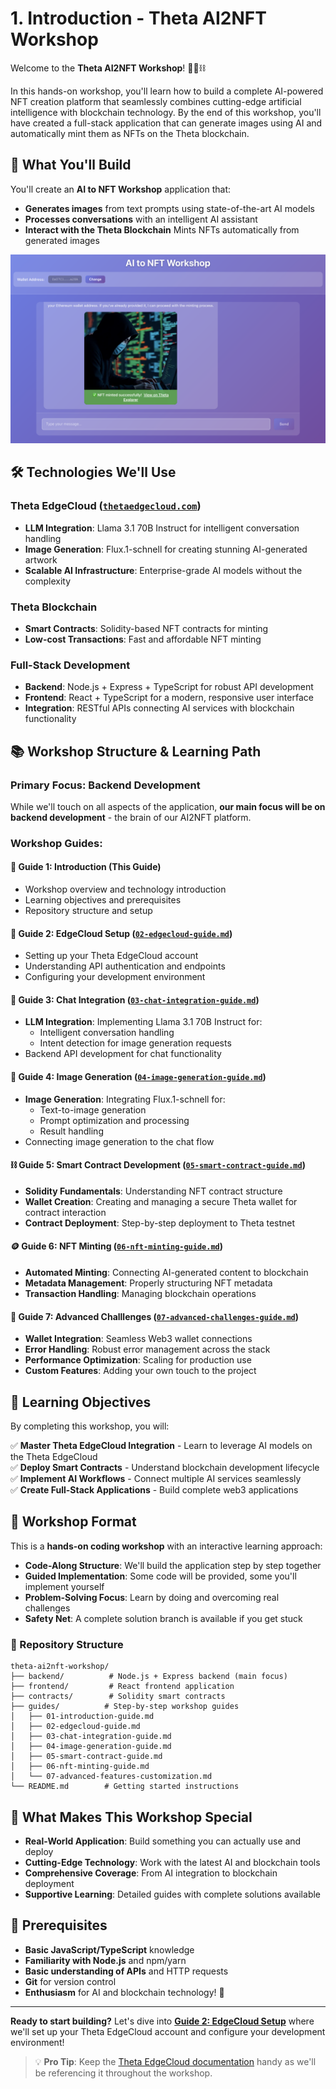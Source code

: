 # 1. Introduction - Theta AI2NFT Workshop

Welcome to the **Theta AI2NFT Workshop**! 🎨🤖⛓️

In this hands-on workshop, you'll learn how to build a complete AI-powered NFT creation platform that seamlessly combines cutting-edge artificial intelligence with blockchain technology. By the end of this workshop, you'll have created a full-stack application that can generate images using AI and automatically mint them as NFTs on the Theta blockchain.

## 🚀 What You'll Build

You'll create an **AI to NFT Workshop** application that:
- **Generates images** from text prompts using state-of-the-art AI models
- **Processes conversations** with an intelligent AI assistant
- **Interact with the Theta Blockchain** Mints NFTs automatically from generated images

<img src="./images/workshop-result.png" alt="Llama 3.1 and Flux.1-schnell" width="600"/>

## 🛠️ Technologies We'll Use

### **Theta EdgeCloud** ([`thetaedgecloud.com`](thetaedgecloud.com))
- **LLM Integration**: Llama 3.1 70B Instruct for intelligent conversation handling
- **Image Generation**: Flux.1-schnell for creating stunning AI-generated artwork
- **Scalable AI Infrastructure**: Enterprise-grade AI models without the complexity

### **Theta Blockchain**
- **Smart Contracts**: Solidity-based NFT contracts for minting
- **Low-cost Transactions**: Fast and affordable NFT minting

### **Full-Stack Development**
- **Backend**: Node.js + Express + TypeScript for robust API development
- **Frontend**: React + TypeScript for a modern, responsive user interface
- **Integration**: RESTful APIs connecting AI services with blockchain functionality

## 📚 Workshop Structure & Learning Path

### **Primary Focus: Backend Development**
While we'll touch on all aspects of the application, **our main focus will be on backend development** - the brain of our AI2NFT platform.

### **Workshop Guides:**

#### **📖 Guide 1: Introduction** (This Guide)
- Workshop overview and technology introduction
- Learning objectives and prerequisites
- Repository structure and setup

#### **🔧 Guide 2: EdgeCloud Setup** ([`02-edgecloud-guide.md`](./02-edgecloud-guide.md))
- Setting up your Theta EdgeCloud account
- Understanding API authentication and endpoints
- Configuring your development environment

#### **💬 Guide 3: Chat Integration** ([`03-chat-integration-guide.md`](./03-chat-integration-guide.md))
- **LLM Integration**: Implementing Llama 3.1 70B Instruct for:
  - Intelligent conversation handling
  - Intent detection for image generation requests
- Backend API development for chat functionality

#### **🎨 Guide 4: Image Generation** ([`04-image-generation-guide.md`](./04-image-genearation-guide.md))
- **Image Generation**: Integrating Flux.1-schnell for:
  - Text-to-image generation
  - Prompt optimization and processing
  - Result handling
- Connecting image generation to the chat flow

#### **⛓️ Guide 5: Smart Contract Development** ([`05-smart-contract-guide.md`](./05-smart-contract-guide.md))
- **Solidity Fundamentals**: Understanding NFT contract structure
- **Wallet Creation**: Creating and managing a secure Theta wallet for contract interaction
- **Contract Deployment**: Step-by-step deployment to Theta testnet

#### **🪙 Guide 6: NFT Minting** ([`06-nft-minting-guide.md`](./06-nft-minting-guide.md))
- **Automated Minting**: Connecting AI-generated content to blockchain
- **Metadata Management**: Properly structuring NFT metadata
- **Transaction Handling**: Managing blockchain operations

#### **🎨 Guide 7: Advanced Challlenges** ([`07-advanced-challenges-guide.md`](./07-advanced-challenges-guide.md))
- **Wallet Integration**: Seamless Web3 wallet connections
- **Error Handling**: Robust error management across the stack
- **Performance Optimization**: Scaling for production use
- **Custom Features**: Adding your own touch to the project

## 🎯 Learning Objectives

By completing this workshop, you will:

✅ **Master Theta EdgeCloud Integration** - Learn to leverage AI models on the Theta EdgeCloud   
✅ **Deploy Smart Contracts** - Understand blockchain development lifecycle  
✅ **Implement AI Workflows** - Connect multiple AI services seamlessly  
✅ **Create Full-Stack Applications** - Build complete web3 applications  

## 🧩 Workshop Format

This is a **hands-on coding workshop** with an interactive learning approach:

- **Code-Along Structure**: We'll build the application step by step together
- **Guided Implementation**: Some code will be provided, some you'll implement yourself
- **Problem-Solving Focus**: Learn by doing and overcoming real challenges
- **Safety Net**: A complete solution branch is available if you get stuck

### **📁 Repository Structure**
```
theta-ai2nft-workshop/
├── backend/          # Node.js + Express backend (main focus)
├── frontend/         # React frontend application  
├── contracts/        # Solidity smart contracts
├── guides/          # Step-by-step workshop guides
│   ├── 01-introduction-guide.md
│   ├── 02-edgecloud-guide.md
│   ├── 03-chat-integration-guide.md
│   ├── 04-image-generation-guide.md
│   ├── 05-smart-contract-guide.md
│   ├── 06-nft-minting-guide.md
│   └── 07-advanced-features-customization.md
└── README.md        # Getting started instructions
```

## 🎪 What Makes This Workshop Special

- **Real-World Application**: Build something you can actually use and deploy
- **Cutting-Edge Technology**: Work with the latest AI and blockchain tools
- **Comprehensive Coverage**: From AI integration to blockchain deployment
- **Supportive Learning**: Detailed guides with complete solutions available

## 🚦 Prerequisites

- **Basic JavaScript/TypeScript** knowledge
- **Familiarity with Node.js** and npm/yarn
- **Basic understanding of APIs** and HTTP requests
- **Git** for version control
- **Enthusiasm** for AI and blockchain technology! 🎉

---

**Ready to start building?** Let's dive into [**Guide 2: EdgeCloud Setup**](./02-edgecloud-guide.md) where we'll set up your Theta EdgeCloud account and configure your development environment!

> 💡 **Pro Tip**: Keep the [Theta EdgeCloud documentation](https://docs.thetatoken.org/docs/theta-edgecloud-overview) handy as we'll be referencing it throughout the workshop.
